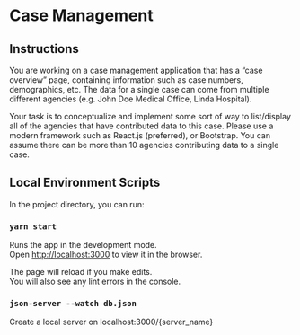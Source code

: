 # Case Management

## Instructions

You are working on a case management application that has a “case overview” page, containing information such as case numbers, demographics, etc. The data for a single case can come from multiple different agencies (e.g. John Doe Medical Office, Linda Hospital).

Your task is to conceptualize and implement some sort of way to list/display all of the agencies that have contributed data to this case. Please use a modern framework such as React.js (preferred), or Bootstrap. You can assume there can be more than 10 agencies contributing data to a single case.


## Local Environment Scripts

In the project directory, you can run:

### `yarn start`

Runs the app in the development mode.<br />
Open [http://localhost:3000](http://localhost:3000) to view it in the browser.

The page will reload if you make edits.<br />
You will also see any lint errors in the console.

### `json-server --watch db.json`     
Create a local server on localhost:3000/{server_name} 

